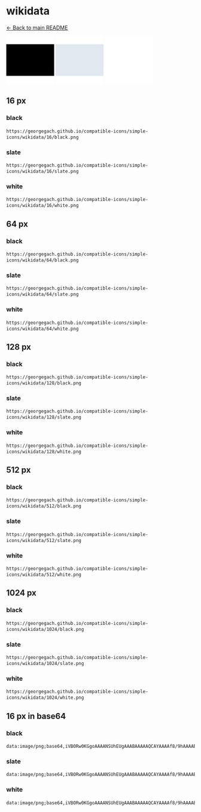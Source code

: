# wikidata

[← Back to main README](../../README.md)


<img src="./128/black.png" width="128" alt="wikidata black icon" />
<img src="./128/slate.png" width="128" alt="wikidata slate icon" />
<img src="./128/white.png" width="128" alt="wikidata white icon" />

## 16 px

### black
```
https://georgegach.github.io/compatible-icons/simple-icons/wikidata/16/black.png
```

### slate
```
https://georgegach.github.io/compatible-icons/simple-icons/wikidata/16/slate.png
```

### white
```
https://georgegach.github.io/compatible-icons/simple-icons/wikidata/16/white.png
```

## 64 px

### black
```
https://georgegach.github.io/compatible-icons/simple-icons/wikidata/64/black.png
```

### slate
```
https://georgegach.github.io/compatible-icons/simple-icons/wikidata/64/slate.png
```

### white
```
https://georgegach.github.io/compatible-icons/simple-icons/wikidata/64/white.png
```

## 128 px

### black
```
https://georgegach.github.io/compatible-icons/simple-icons/wikidata/128/black.png
```

### slate
```
https://georgegach.github.io/compatible-icons/simple-icons/wikidata/128/slate.png
```

### white
```
https://georgegach.github.io/compatible-icons/simple-icons/wikidata/128/white.png
```

## 512 px

### black
```
https://georgegach.github.io/compatible-icons/simple-icons/wikidata/512/black.png
```

### slate
```
https://georgegach.github.io/compatible-icons/simple-icons/wikidata/512/slate.png
```

### white
```
https://georgegach.github.io/compatible-icons/simple-icons/wikidata/512/white.png
```

## 1024 px

### black
```
https://georgegach.github.io/compatible-icons/simple-icons/wikidata/1024/black.png
```

### slate
```
https://georgegach.github.io/compatible-icons/simple-icons/wikidata/1024/slate.png
```

### white
```
https://georgegach.github.io/compatible-icons/simple-icons/wikidata/1024/white.png
```

## 16 px in base64

### black
```
data:image/png;base64,iVBORw0KGgoAAAANSUhEUgAAABAAAAAQCAYAAAAf8/9hAAAABmJLR0QA/wD/AP+gvaeTAAAAbElEQVQ4je3SwQrCQAwE0NcKtX6Z//8f4qnotiDrwSwse11oe3AgTCYMkxzC0Rhw7w3JeOKFBe+YlXpgrXQKf0YeI2TDJXhuFiRMlb7GEjDqxD/gTAETPsGp8cx+/1Gw4lZE+8q56ofe6/bBF6voGTW7tPzCAAAAAElFTkSuQmCC
```

### slate
```
data:image/png;base64,iVBORw0KGgoAAAANSUhEUgAAABAAAAAQCAYAAAAf8/9hAAAABmJLR0QA/wD/AP+gvaeTAAAAiklEQVQ4je2RMQ7CMBRDn1MUysDAqeD+R2CiAwIWoJGIGaKUijVIMPA2f9mWpQ/fRvvhsm0rOJxt+ySpB2cTOuF+5jkCayAC2BohXyVtAAKAFBKow0pvYQT3Gi5eL6Vwqzq0zP8X/FSBnSP4gRwpf58w9ECatDXaeVX1AmknaeavvI5zyrV5+Ad5AsWQLCdEPEesAAAAAElFTkSuQmCC
```

### white
```
data:image/png;base64,iVBORw0KGgoAAAANSUhEUgAAABAAAAAQCAYAAAAf8/9hAAAABmJLR0QA/wD/AP+gvaeTAAAAcElEQVQ4je3SMQ7CMBBE0ZeAQigoOBXc/x6IDpJIsBSsJSutJaDgNzuz9oxcmG/TRcSptSBwxYgnNqkLFxwwpJ9xwxH6XC4ZXFZhmKow7HAvptfIv+CXCgY8ck6rO6P3/yjM2Bezxbk6jEp3ra/7DC/tUxWh022jLQAAAABJRU5ErkJggg==
```

